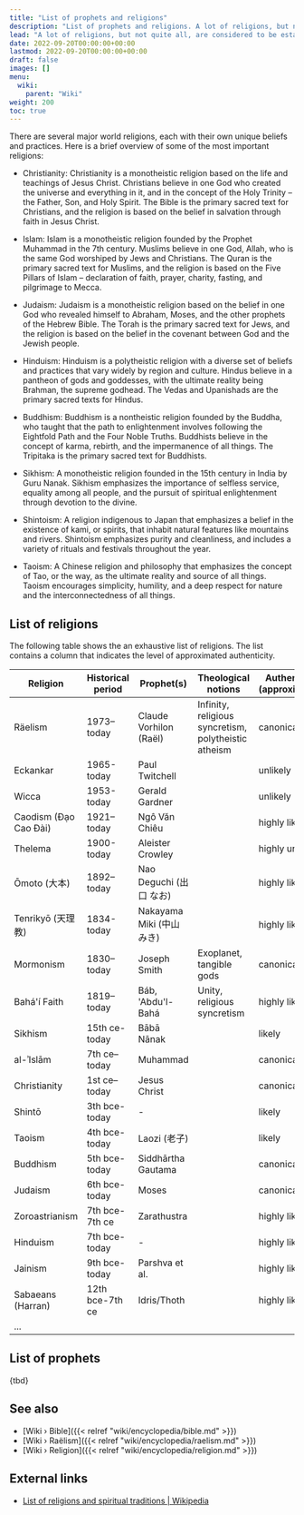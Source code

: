 ```yaml
---
title: "List of prophets and religions"
description: "List of prophets and religions. A lot of religions, but not quite all, are considered to be established testimonies of authentic interactions between the Elohim (אֱלֹהִים) and human people on Earth. These interactions lead to religious writings and oral traditions that witness of the Elohimian doings. This list is going to exhaustively catalogue to a large extent the majority of notable religious traditions as well as prophets that lead to such traditions."
lead: "A lot of religions, but not quite all, are considered to be established testimonies of authentic interactions between the Elohim (אֱלֹהִים) and human people on Earth. These interactions lead to religious writings and oral traditions that witness of the Elohimian doings. This list is going to exhaustively catalogue to a large extent the majority of notable religious traditions as well as prophets that lead to such traditions."
date: 2022-09-20T00:00:00+00:00
lastmod: 2022-09-20T00:00:00+00:00
draft: false
images: []
menu:
  wiki:
    parent: "Wiki"
weight: 200
toc: true
---
```


There are several major world religions, each with their own unique beliefs and practices. Here is a brief overview of some of the most important religions:

- Christianity: Christianity is a monotheistic religion based on the life and teachings of Jesus Christ. Christians believe in one God who created the universe and everything in it, and in the concept of the Holy Trinity – the Father, Son, and Holy Spirit. The Bible is the primary sacred text for Christians, and the religion is based on the belief in salvation through faith in Jesus Christ.

- Islam: Islam is a monotheistic religion founded by the Prophet Muhammad in the 7th century. Muslims believe in one God, Allah, who is the same God worshiped by Jews and Christians. The Quran is the primary sacred text for Muslims, and the religion is based on the Five Pillars of Islam – declaration of faith, prayer, charity, fasting, and pilgrimage to Mecca.

- Judaism: Judaism is a monotheistic religion based on the belief in one God who revealed himself to Abraham, Moses, and the other prophets of the Hebrew Bible. The Torah is the primary sacred text for Jews, and the religion is based on the belief in the covenant between God and the Jewish people.

- Hinduism: Hinduism is a polytheistic religion with a diverse set of beliefs and practices that vary widely by region and culture. Hindus believe in a pantheon of gods and goddesses, with the ultimate reality being Brahman, the supreme godhead. The Vedas and Upanishads are the primary sacred texts for Hindus.

- Buddhism: Buddhism is a nontheistic religion founded by the Buddha, who taught that the path to enlightenment involves following the Eightfold Path and the Four Noble Truths. Buddhists believe in the concept of karma, rebirth, and the impermanence of all things. The Tripitaka is the primary sacred text for Buddhists.

- Sikhism: A monotheistic religion founded in the 15th century in India by Guru Nanak. Sikhism emphasizes the importance of selfless service, equality among all people, and the pursuit of spiritual enlightenment through devotion to the divine.

- Shintoism: A religion indigenous to Japan that emphasizes a belief in the existence of kami, or spirits, that inhabit natural features like mountains and rivers. Shintoism emphasizes purity and cleanliness, and includes a variety of rituals and festivals throughout the year.

- Taoism: A Chinese religion and philosophy that emphasizes the concept of Tao, or the way, as the ultimate reality and source of all things. Taoism encourages simplicity, humility, and a deep respect for nature and the interconnectedness of all things.

## List of religions

The following table shows the an exhaustive list of religions. The list contains a column that indicates the level of approximated authenticity.

| Religion              | Historical period | Prophet(s)                 | Theological notions       | Authenticity (approximated) |
|-----------------------|-------------------|----------------------------|---------------------------|-----------------------------|
| Räelism               | 1973–today        | Claude Vorhilon (Raël)     | Infinity, religious syncretism, polytheistic atheism | canonical |
| Eckankar              | 1965-today        | Paul Twitchell             |                           | unlikely                    |
| Wicca                 | 1953-today        | Gerald Gardner             |                           | unlikely                    |
| Caodism (Đạo Cao Đài) | 1921–today        | Ngô Văn Chiêu              |                           | highly likely               |
| Thelema               | 1900-today        | Aleister Crowley           |                           | highly unlikely             |
| Ōmoto (大本)          | 1892–today        | Nao Deguchi (出口 なお)    |                           | highly likely               |
| Tenrikyō (天理教)     | 1834-today        | Nakayama Miki (中山 みき)  |                           | highly likely               |
| Mormonism             | 1830–today        | Joseph Smith               | Exoplanet, tangible gods  | canonical                   |
| Bahá'í Faith          | 1819–today        | Báb, 'Abdu'l-Bahá          | Unity, religious syncretism | highly likely             |
| Sikhism               | 15th ce-today     | Bābā Nānak                 |                           | likely                      |
| al-ʾIslām             | 7th ce–today      | Muhammad                   |                           | canonical                   |
| Christianity          | 1st ce–today      | Jesus Christ               |                           | canonical                   |
| Shintō                | 3th bce-today     | -                          |                           | likely                      |
| Taoism                | 4th bce-today     | Laozi (老子)               |                           | likely                      |
| Buddhism              | 5th bce-today     | Siddhārtha Gautama         |                           | canonical                   |
| Judaism               | 6th bce-today     | Moses                      |                           | canonical                   |
| Zoroastrianism        | 7th bce-7th ce    | Zarathustra                |                           | highly likely               |
| Hinduism              | 7th bce-today     | -                          |                           | highly likely               |
| Jainism               | 9th bce-today     | Parshva et al.             |                           | highly likely               |
| Sabaeans (Harran)     | 12th bce-7th ce   | Idris/Thoth                |                           | highly likely               |
| ...                   |                   |                            |                           |                             |

## List of prophets

{tbd}

## See also

- [Wiki › Bible]({{< relref "wiki/encyclopedia/bible.md" >}})
- [Wiki › Raëlism]({{< relref "wiki/encyclopedia/raelism.md" >}})
- [Wiki › Religion]({{< relref "wiki/encyclopedia/religion.md" >}})

## External links

- [List of religions and spiritual traditions | Wikipedia](https://en.wikipedia.org/wiki/List_of_religions_and_spiritual_traditions)
